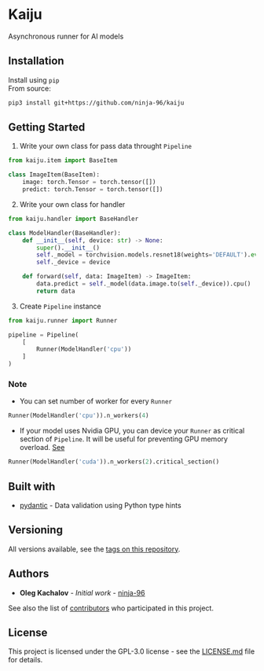 # Kaiju

Asynchronous runner for AI models

## Installation

Install using `pip`\
From source:

```bash
pip3 install git+https://github.com/ninja-96/kaiju
```

## Getting Started

1) Write your own class for pass data throught `Pipeline`

```python
from kaiju.item import BaseItem

class ImageItem(BaseItem):
    image: torch.Tensor = torch.tensor([])
    predict: torch.Tensor = torch.tensor([])
```

2) Write your own class for handler

```python
from kaiju.handler import BaseHandler

class ModelHandler(BaseHandler):
    def __init__(self, device: str) -> None:
        super().__init__()
        self._model = torchvision.models.resnet18(weights='DEFAULT').eval().to(device)
        self._device = device

    def forward(self, data: ImageItem) -> ImageItem:
        data.predict = self._model(data.image.to(self._device)).cpu()
        return data
```

3) Create `Pipeline` instance

```python
from kaiju.runner import Runner

pipeline = Pipeline(
    [
        Runner(ModelHandler('cpu'))
    ]
)
```

### Note

- You can set number of worker for every `Runner`

```python
Runner(ModelHandler('cpu')).n_workers(4)
```

- If your model uses Nvidia GPU, you can device your `Runner` as critical section of `Pipeline`. It will be useful for preventing GPU memory overload. [See](https://pytorch.org/docs/stable/notes/multiprocessing.html#cuda-in-multiprocessing)

```python
Runner(ModelHandler('cuda')).n_workers(2).critical_section()
```

## Built with

- [pydantic](https://github.com/pydantic/pydantic) - Data validation using Python type hints

## Versioning

All versions available, see the [tags on this repository](https://github.com/ninja-96/kaiju/tags).

## Authors

- **Oleg Kachalov** - _Initial work_ - [ninja-96](https://github.com/ninja-96)

See also the list of [contributors](https://github.com/ninja-96/kaiju/contributors) who participated in this project.

## License

This project is licensed under the GPL-3.0 license - see the [LICENSE.md](./LICENSE) file for details.
